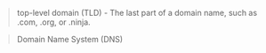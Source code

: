 > top-level domain (TLD) - The last part of a domain name, such as .com, .org, or .ninja.

> Domain Name System (DNS) 

